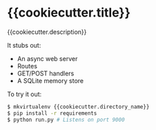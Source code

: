 # {{cookiecutter.title}}

{{cookiecutter.description}}

It stubs out:
 * An async web server
 * Routes
 * GET/POST handlers
 * A SQLite memory store

To try it out:
```bash
$ mkvirtualenv {{cookiecutter.directory_name}}
$ pip install -r requirements
$ python run.py # Listens on port 9000
```

